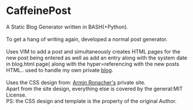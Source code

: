 CaffeinePost
=========

A Static Blog Generator written in BASH(+Python).<br><br>
To get a hang of writing again, developed a normal post generator.<br><br>
Uses VIM to add a post and simultaneously creates HTML pages for the new post being entered as well as add an entry along with the system date in blog.html page( along with the hyper=referencing with the new posts HTML..
used to handle my own private <a href="http://ankitvad.github.io/blog/blog.html">blog</a>.<br><br>
Uses the CSS design from: <a href="http://lucumr.pocoo.org/">Armin Ronacher's</a> private site.<br>
Apart from the site design, everything else is covered by the general:MIT License.<br>
PS: the CSS design and template is the property of the original Author.
